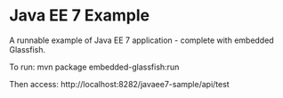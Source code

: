 Java EE 7 Example
==============

A runnable example of Java EE 7 application - complete with embedded Glassfish.

To run:
mvn package embedded-glassfish:run

Then access: http://localhost:8282/javaee7-sample/api/test
